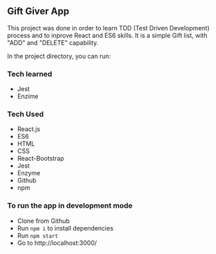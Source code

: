 ## Gift Giver App
This project was done in order to learn TDD (Test Driven Development) process and to inprove React and ES6 skills.
It is a simple Gift list, with "ADD" and "DELETE" capability.

In the project directory, you can run:

### Tech learned
- Jest
- Enzime

### Tech Used
- React.js
- ES6
- HTML
- CSS
- React-Bootstrap
- Jest
- Enzyme
- Github
- npm

### To run the app in development mode
- Clone from Github
- Run `npm i` to install dependencies
- Run `npm start`
- Go to http://localhost:3000/

